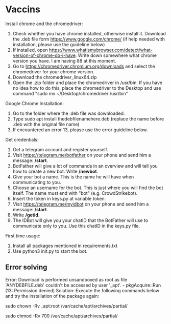 # Vaccins

Install chrome and the chromedriver:
1. Check whether you have chrome installed, otherwise install it. Download the .deb file form https://www.google.com/chrome/ (if help needed with installation, please use the guideline below)
2. If installed, open https://www.whatismybrowser.com/detect/what-version-of-chrome-do-i-have. Write down somewhere what chrome version you have. I am having 88 at this moment.
3. Go to https://chromedriver.chromium.org/downloads and select the chromedriver for your chrome version.
4. Download the chromedriver_linux64.zip
5. Open the .zip folder and place the chromedriver in /usr/bin. If you have no idea how to do this, place the chromedriver to the Desktop and use command "sudo mv ~/Desktop/chromedriver /usr/bin"

Google Chrome Installation:
1. Go to the folder where the .deb file was downloaded.
2. Type sudo apt install thedebfilenamehere.deb (replace the name before .deb with the original file name)
3. If encountered an error 13, please use the error guideline below.

Get credentials:
1. Get a telegram account and register yourself.
2. Visit https://telegram.me/botfather on your phone and send him a message: <b>/start</b>.
3. BotFather will give a lot of commands in an overview and will tell you how to create a new bot. Write <b>/newbot</b>.
4. Give your bot a name. This is the name he will have when communicating to you.
5. Choose an username for the bot. This is just where you will find the bot itself. The name must end with "bot" (e.g. CrowdStrikebot).
6. Insert the token in keys.py at variable token.
7. Visit https://telegram.me/myidbot on your phone and send him a message: <b>/start</b>.
8. Write <b>/getid</b>.
9. The IDBot will give you your chatID that the BotFather will use to communicate only to you. Use this chatID in the keys.py file.

First time usage:
1. Install all packages mentioned in requirements.txt
2. Use python3 init.py to start the bot.

<h2>Error solving</h2>
Error: Download is performed unsandboxed as root as file 'ANYDEBFILE.deb' 
couldn't be accessed by user '_apt'. - pkgAcquire::Run (13: Permission denied)
Solution: Execute the following commands below and try the installation of the package again:

sudo chown -Rv _apt:root /var/cache/apt/archives/partial/

sudo chmod -Rv 700 /var/cache/apt/archives/partial/
